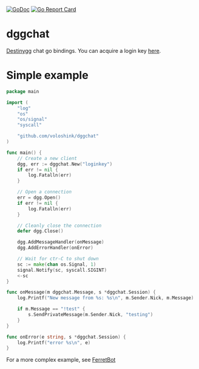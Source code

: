 [![GoDoc](https://godoc.org/github.com/voloshink/dggchat?status.svg)](https://godoc.org/github.com/voloshink/dggchat) [![Go Report Card](https://goreportcard.com/badge/github.com/voloshink/dggchat)](https://goreportcard.com/report/github.com/voloshink/dggchat)

# dggchat
[Destinygg](https://www.destiny.gg) chat go bindings. You can acquire a login key [here](https://www.destiny.gg/profile/authentication).

# Simple example

```go
package main

import (
	"log"
	"os"
	"os/signal"
	"syscall"

	"github.com/voloshink/dggchat"
)

func main() {
	// Create a new client
	dgg, err := dggchat.New("loginkey")
	if err != nil {
		log.Fatalln(err)
	}

	// Open a connection
	err = dgg.Open()
	if err != nil {
		log.Fatalln(err)
	}

	// Cleanly close the connection
	defer dgg.Close()

	dgg.AddMessageHandler(onMessage)
	dgg.AddErrorHandler(onError)

	// Wait for ctr-C to shut down
	sc := make(chan os.Signal, 1)
	signal.Notify(sc, syscall.SIGINT)
	<-sc
}

func onMessage(m dggchat.Message, s *dggchat.Session) {
	log.Printf("New message from %s: %s\n", m.Sender.Nick, m.Message)

	if m.Message == "!test" {
		s.SendPrivateMessage(m.Sender.Nick, "testing")
	}
}

func onError(e string, s *dggchat.Session) {
	log.Printf("error %s\n", e)
}
```

For a more complex example, see [FerretBot](https://github.com/voloshink/FerretBot)
